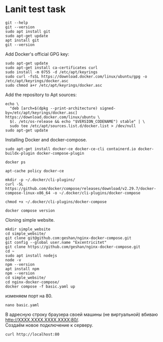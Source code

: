 # Lanit test task
 ```
git --help
git --version
sudo apt install git
sudo apt-get update
apt install git
git --version
```
Add Docker's official GPG key:
```
sudo apt-get update
sudo apt-get install ca-certificates curl
sudo install -m 0755 -d /etc/apt/keyrings
sudo curl -fsSL https://download.docker.com/linux/ubuntu/gpg -o /etc/apt/keyrings/docker.asc
sudo chmod a+r /etc/apt/keyrings/docker.asc
```
Add the repository to Apt sources:
```
echo \
  "deb [arch=$(dpkg --print-architecture) signed-by=/etc/apt/keyrings/docker.asc] https://download.docker.com/linux/ubuntu \
  $(. /etc/os-release && echo "$VERSION_CODENAME") stable" | \
  sudo tee /etc/apt/sources.list.d/docker.list > /dev/null
sudo apt-get update
```

Installing Docker and docker-compose.
```
sudo apt-get install docker-ce docker-ce-cli containerd.io docker-buildx-plugin docker-compose-plugin

docker ps

apt-cache policy docker-ce

mkdir -p ~/.docker/cli-plugins/
curl -SL https://github.com/docker/compose/releases/download/v2.29.7/docker-compose-linux-x86_64 -o ~/.docker/cli-plugins/docker-compose

chmod +x ~/.docker/cli-plugins/docker-compose

docker compose version
```
Cloning simple website.  
```
mkdir simple_website
cd simple_website/
git clone git@github.com:geshan/nginx-docker-compose.git
git config --global user.name "Excentricitet"
git clone https://github.com/geshan/nginx-docker-compose.git
cd ~
sudo apt install nodejs
node -v
npm --version
apt install npm
npm --version
cd simple_website/
cd nginx-docker-compose/
docker compose -f basic.yaml up
```

изменяем порт на 80.  
```
nano basic.yaml
```
В адресную строку браузера своей машины (не виртуальной) вбиваю http://XXXX.XXXX.XXXX.XXXX:80/.  
Создаём новое подключение к серверу.
```
curl http://localhost:80
```